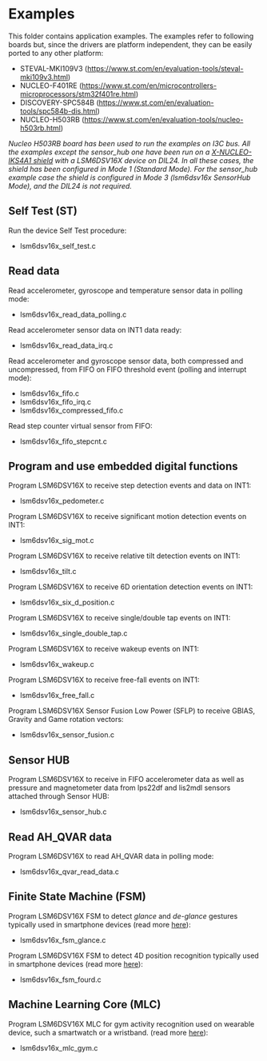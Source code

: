 # Examples

This folder contains application examples. The examples refer to following boards but, since the drivers are platform independent, they can be easily ported to any other platform:

- STEVAL-MKI109V3 (https://www.st.com/en/evaluation-tools/steval-mki109v3.html)
- NUCLEO-F401RE (https://www.st.com/en/microcontrollers-microprocessors/stm32f401re.html)
- DISCOVERY-SPC584B (https://www.st.com/en/evaluation-tools/spc584b-dis.html)
- NUCLEO-H503RB (https://www.st.com/en/evaluation-tools/nucleo-h503rb.html)

*Nucleo H503RB board has been used to run the examples on I3C bus. All the examples except the sensor_hub one have been run on a [X-NUCLEO-IKS4A1 shield](https://www.st.com/en/ecosystems/x-nucleo-iks4a1.html) with a LSM6DSV16X device on DIL24. In all these cases, the shield has been configured in Mode 1 (Standard Mode). For the sensor_hub example case the shield is configured in Mode 3 (lsm6dsv16x SensorHub Mode), and the DIL24 is not required.*

## Self Test (ST)

Run the device Self Test procedure:

  - lsm6dsv16x_self_test.c

## Read data

Read accelerometer, gyroscope and temperature sensor data in polling mode:

  - lsm6dsv16x_read_data_polling.c

Read accelerometer sensor data on INT1 data ready:

  - lsm6dsv16x_read_data_irq.c

Read accelerometer and gyroscope sensor data, both compressed and uncompressed, from FIFO on FIFO threshold event (polling and interrupt mode):

  - lsm6dsv16x_fifo.c
  - lsm6dsv16x_fifo_irq.c
  - lsm6dsv16x_compressed_fifo.c

Read step counter virtual sensor from FIFO:

  - lsm6dsv16x_fifo_stepcnt.c

## Program and use embedded digital functions

Program LSM6DSV16X to receive step detection events and data on INT1:

  - lsm6dsv16x_pedometer.c

Program LSM6DSV16X to receive significant motion detection events on INT1:

  - lsm6dsv16x_sig_mot.c

Program LSM6DSV16X to receive relative tilt detection events on INT1:

  - lsm6dsv16x_tilt.c

Program LSM6DSV16X to receive 6D orientation detection events on INT1:

  - lsm6dsv16x_six_d_position.c

Program LSM6DSV16X to receive single/double tap events on INT1:

  - lsm6dsv16x_single_double_tap.c

Program LSM6DSV16X to receive wakeup events on INT1:

  - lsm6dsv16x_wakeup.c

Program LSM6DSV16X to receive free-fall events on INT1:

  - lsm6dsv16x_free_fall.c

Program LSM6DSV16X Sensor Fusion Low Power (SFLP) to receive GBIAS, Gravity and Game rotation vectors:

  - lsm6dsv16x_sensor_fusion.c

## Sensor HUB

Program LSM6DSV16X to receive in FIFO accelerometer data as well as pressure and
magnetometer data from lps22df and lis2mdl sensors attached through Sensor HUB:

  - lsm6dsv16x_sensor_hub.c

## Read AH_QVAR data

Program LSM6DSV16X to read AH_QVAR data in polling mode:

  - lsm6dsv16x_qvar_read_data.c

## Finite State Machine (FSM)

Program LSM6DSV16X FSM to detect *glance* and *de-glance* gestures typically used in smartphone devices (read more [here](https://github.com/STMicroelectronics/st-mems-finite-state-machine/blob/main/examples/glance_detection/lsm6dsv16x/README.md)):

  - lsm6dsv16x_fsm_glance.c

Program LSM6DSV16X FSM to detect 4D position recognition typically used in smartphone devices (read more [here](https://github.com/STMicroelectronics/st-mems-finite-state-machine/blob/main/examples/fourd_orientation_detection/lsm6dsv16x/README.md)):

  - lsm6dsv16x_fsm_fourd.c

## Machine Learning Core (MLC)

Program LSM6DSV16X MLC for gym activity recognition used on wearable device, such a smartwatch or a wristband. (read more [here](https://github.com/STMicroelectronics/st-mems-machine-learning-core/blob/main/examples/gym_activity_recognition/lsm6dsv16x/README.md)):

  - lsm6dsv16x_mlc_gym.c

